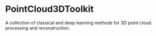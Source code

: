 # PointCloud3DToolkit


A collection of classical and deep learning methods for 3D point cloud processing and reconstruction.

